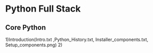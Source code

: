 # Python Full Stack
Core Python
-------------
1)Introduction(Intro.txt ,Python_History.txt, Installer_components.txt, Setup_components.png)
2)
